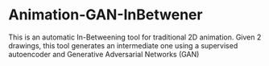 # Animation-GAN-InBetwener
This is an automatic In-Betweening tool for traditional 2D animation.
Given 2 drawings, this tool generates an intermediate one using a supervised autoencoder and Generative Adversarial Networks (GAN)
